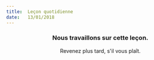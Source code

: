 ```yaml
---
title:  Leçon quotidienne
date:   13/01/2018
---
```


### <center>Nous travaillons sur cette leçon.</center>
<center>Revenez plus tard, s'il vous plaît.</center>